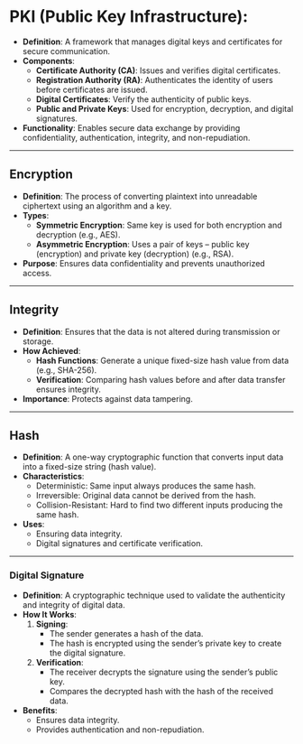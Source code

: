 
# **PKI (Public Key Infrastructure):**

- **Definition**: A framework that manages digital keys and certificates for secure communication.
- **Components**:
  - **Certificate Authority (CA)**: Issues and verifies digital certificates.
  - **Registration Authority (RA)**: Authenticates the identity of users before certificates are issued.
  - **Digital Certificates**: Verify the authenticity of public keys.
  - **Public and Private Keys**: Used for encryption, decryption, and digital signatures.
- **Functionality**: Enables secure data exchange by providing confidentiality, authentication, integrity, and non-repudiation.

---

## **Encryption**

- **Definition**: The process of converting plaintext into unreadable ciphertext using an algorithm and a key.
- **Types**:
  - **Symmetric Encryption**: Same key is used for both encryption and decryption (e.g., AES).
  - **Asymmetric Encryption**: Uses a pair of keys – public key (encryption) and private key (decryption) (e.g., RSA).
- **Purpose**: Ensures data confidentiality and prevents unauthorized access.

---

## **Integrity**

- **Definition**: Ensures that the data is not altered during transmission or storage.
- **How Achieved**:
  - **Hash Functions**: Generate a unique fixed-size hash value from data (e.g., SHA-256).
  - **Verification**: Comparing hash values before and after data transfer ensures integrity.
- **Importance**: Protects against data tampering.

---

## **Hash**

- **Definition**: A one-way cryptographic function that converts input data into a fixed-size string (hash value).
- **Characteristics**:
  - Deterministic: Same input always produces the same hash.
  - Irreversible: Original data cannot be derived from the hash.
  - Collision-Resistant: Hard to find two different inputs producing the same hash.
- **Uses**:
  - Ensuring data integrity.
  - Digital signatures and certificate verification.

---

### **Digital Signature**

- **Definition**: A cryptographic technique used to validate the authenticity and integrity of digital data.
- **How It Works**:
  1. **Signing**:
     - The sender generates a hash of the data.
     - The hash is encrypted using the sender’s private key to create the digital signature.
  2. **Verification**:
     - The receiver decrypts the signature using the sender’s public key.
     - Compares the decrypted hash with the hash of the received data.
- **Benefits**:
  - Ensures data integrity.
  - Provides authentication and non-repudiation.
